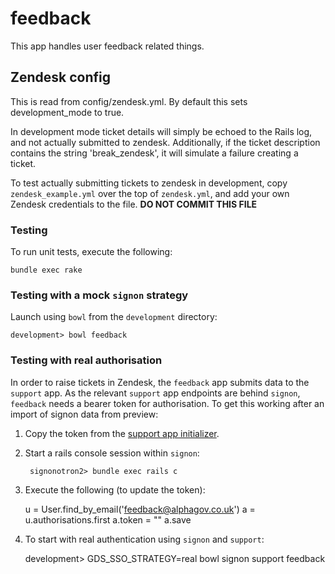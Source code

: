 feedback
========

This app handles user feedback related things.

Zendesk config
--------------

This is read from config/zendesk.yml. By default this sets development_mode to true.

In development mode ticket details will simply be echoed to the Rails log, and not actually submitted to zendesk.  Additionally, if the ticket description contains the string 'break_zendesk', it will simulate a failure creating a ticket.

To test actually submitting tickets to zendesk in development, copy `zendesk_example.yml` over the top of `zendesk.yml`, and add your own Zendesk credentials to the file.   **DO NOT COMMIT THIS FILE**

### Testing

To run unit tests, execute the following:

    bundle exec rake

### Testing with a mock `signon` strategy

Launch using `bowl` from the `development` directory:

    development> bowl feedback

### Testing with real authorisation

In order to raise tickets in Zendesk, the `feedback` app submits data to the `support` app. As the relevant `support` app endpoints are behind `signon`, `feedback` needs a bearer token for authorisation. To get this working after an import of signon data from preview:

1. Copy the token from the [support app initializer](config/initializers/support_app.rb).

2. Start a rails console session within `signon`:

        signonotron2> bundle exec rails c

3. Execute the following (to update the token):

    u = User.find_by_email('feedback@alphagov.co.uk')
    a = u.authorisations.first
    a.token = "<PLACE TOKEN HERE>"
    a.save

4. To start with real authentication using `signon` and `support`:

    development> GDS_SSO_STRATEGY=real bowl signon support feedback
